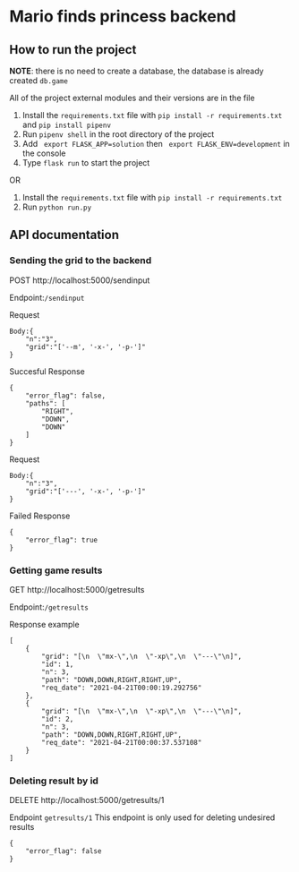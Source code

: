 # Mario finds princess backend

## How to run the project
**NOTE**: there is no need to create a database, the database is already created `db.game`

All of the project external modules and their versions are in the file
1. Install the `requirements.txt` file with `pip install -r requirements.txt` and `pip install pipenv`
2. Run `pipenv shell` in the root directory of the project
3. Add ` export FLASK_APP=solution` then ` export FLASK_ENV=development` in the console
4. Type `flask run` to start the project

OR

1. Install the `requirements.txt` file with `pip install -r requirements.txt` 
2. Run `python run.py`


## API documentation
### Sending the grid to the backend
POST http://localhost:5000/sendinput

Endpoint:`/sendinput`

Request
```
Body:{
    "n":"3",
    "grid":"['--m', '-x-', '-p-']"
}
```
Succesful Response
```
{
    "error_flag": false,
    "paths": [
        "RIGHT",
        "DOWN",
        "DOWN"
    ]
}
```
Request
```
Body:{
    "n":"3",
    "grid":"['---', '-x-', '-p-']"
}

```
Failed Response
```
{
    "error_flag": true
}
```
### Getting game results 
GET http://localhost:5000/getresults

Endpoint:`/getresults`

Response example
```
[
    {
        "grid": "[\n  \"mx-\",\n  \"-xp\",\n  \"---\"\n]",
        "id": 1,
        "n": 3,
        "path": "DOWN,DOWN,RIGHT,RIGHT,UP",
        "req_date": "2021-04-21T00:00:19.292756"
    },
    {
        "grid": "[\n  \"mx-\",\n  \"-xp\",\n  \"---\"\n]",
        "id": 2,
        "n": 3,
        "path": "DOWN,DOWN,RIGHT,RIGHT,UP",
        "req_date": "2021-04-21T00:00:37.537108"
    }
]
```

### Deleting result by id
DELETE http://localhost:5000/getresults/1

Endpoint `getresults/1`
This endpoint is only used for deleting undesired results 
```
{
    "error_flag": false
}

```


